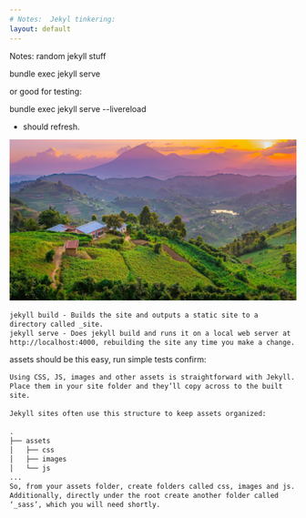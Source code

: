 ```yaml
---
# Notes:  Jekyl tinkering:
layout: default
---
```

Notes:  random jekyll stuff

bundle exec jekyll serve

or good for testing:

bundle exec jekyll serve --livereload
- should refresh.  

![testimagesyntaxinmarkdn](images/muhabura.jpg)  


```
jekyll build - Builds the site and outputs a static site to a directory called _site.
jekyll serve - Does jekyll build and runs it on a local web server at http://localhost:4000, rebuilding the site any time you make a change. 
```
assets should be this easy, run simple tests confirm:

```
Using CSS, JS, images and other assets is straightforward with Jekyll. Place them in your site folder and they’ll copy across to the built site.

Jekyll sites often use this structure to keep assets organized:

.
├── assets
│   ├── css
│   ├── images
│   └── js
...
So, from your assets folder, create folders called css, images and js. Additionally, directly under the root create another folder called ‘_sass’, which you will need shortly.
```


